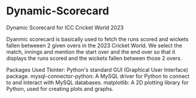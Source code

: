 # Dynamic-Scorecard
Dynamic Scorecard for ICC Cricket World 2023

Dyanmic scorecard is basically used to fetch the runs scored and wickets fallen betweeen 2 given overs in the 2023 Cricket World. We select the match, innings and mention the start over and the end over so that it displays the runs scored and the wickets fallen between those 2 overs. 

Packages Used
Tkinter: Python's standard GUI (Graphical User Interface) package.
mysql-connector-python: A MySQL driver for Python to connect to and interact with MySQL databases.
matplotlib: A 2D plotting library for Python, used for creating plots and graphs.

